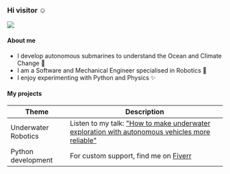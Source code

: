 ### Hi visitor :relaxed:

<!--
**achille-martin/achille-martin** is a ✨ _special_ ✨ repository because its `README.md` (this file) appears on your GitHub profile.
-->

<!-- 
Profile view counter from https://github.com/antonkomarev/github-profile-views-counter
-->

![](https://komarev.com/ghpvc/?username=achille-martin&color=blueviolet&style=flat-square)

#### About me

* I develop autonomous submarines to understand the Ocean and Climate Change :ocean:
* I am a Software and Mechanical Engineer specialised in Robotics :robot:
* I enjoy experimenting with Python and Physics :sparkles:

#### My projects

| Theme | Description |
| --- | --- |
| Underwater Robotics | Listen to my talk: ["How to make underwater exploration with autonomous vehicles more reliable"](https://www.youtube.com/watch?v=Ti58ZHMeKzE) |
| Python development | For custom support, find me on [Fiverr](https://www.fiverr.com/hardioactif39) |
